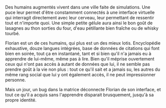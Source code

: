 Des humains augmentés vivent dans une ville faite de simulations. Une puce leur permet d'être constamment connectés à une interface virtuelle qui interragit directement avec leur cerveau, leur permettant de ressentir tout et n'importe quoi. Une simple petite gélule aura ainsi le bon goût de lasagnes au thon sorties du four, d'eau pétillante bien fraîche ou de whisky tourbé. 

Florian est un de ces humains, qui plus est un des mieux lotis. Encyclopédie exhaustive, douze langues intégrées, base de données de citations qui font bien en soirée, tout ça en instantané, tant et si bien qu'il n'a jamais eu à apprendre de lui-même, même pas à lire. Bien qu'il méprise ouvertement ceux qui n'ont pas accès à autant de données que lui, il ne semble pas prendre goût à la vie non plus : tout ce qu'il sait et a jamais su, les autres du même rang social que lui y ont également accès, il ne peut impressionner personne.

Mais un jour, un bug dans la matrice déconnecte Florian de son interface, et tout ce qu'il a acquis sans l'apprendre disparait brusquement, jusqu'à sa propre identité.